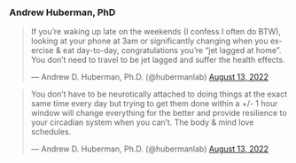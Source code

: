### Andrew Huberman, PhD 
<blockquote class="twitter-tweet"><p lang="en" dir="ltr">If you’re waking up late on the weekends (I confess I often do BTW), looking at your phone at 3am or significantly changing when you exercise &amp; eat day-to-day, congratulations you’re “jet lagged at home”. You don’t need to travel to be jet lagged and suffer the health effects.</p>&mdash; Andrew D. Huberman, Ph.D. (@hubermanlab) <a href="https://twitter.com/hubermanlab/status/1558513517291982849?ref_src=twsrc%5Etfw">August 13, 2022</a></blockquote> 
<blockquote class="twitter-tweet"><p lang="en" dir="ltr">You don’t have to be neurotically attached to doing things at the exact same time every day but trying to get them done within a +/- 1 hour window will change everything for the better and provide resilience to your circadian system when you can’t. The body &amp; mind love schedules.</p>&mdash; Andrew D. Huberman, Ph.D. (@hubermanlab) <a href="https://twitter.com/hubermanlab/status/1558513974106157056?ref_src=twsrc%5Etfw">August 13, 2022</a></blockquote> 
